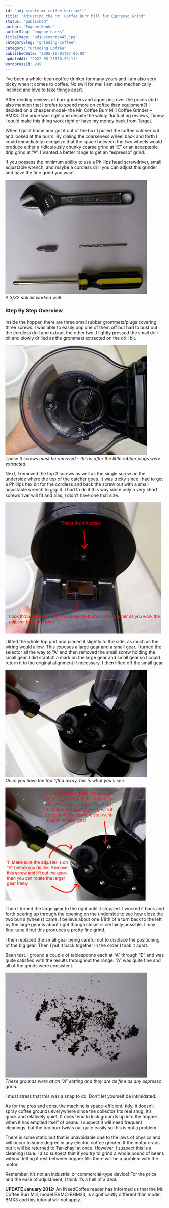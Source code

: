 ```yaml
---
id: "adjustable-mr-coffee-burr-mill"
title: "Adjusting the Mr. Coffee Burr Mill for Espresso Grind"
status: "published"
author: "Eugene Hanks"
authorSlug: "eugene-hanks"
titleImage: "adjustments445.jpg"
categorySlug: "grinding-coffee"
category: "Grinding Coffee"
publishedDate: "2005-10-01T07:00:00"
updatedAt: "2022-05-25T10:39:11"
wordpressId: 249
---
```


I’ve been a whole-bean coffee drinker for many years and I am also very picky when it comes to coffee. No swill for me! I am also mechanically inclined and love to take things apart.

After reading reviews of burr grinders and agonizing over the prices (did I also mention that I prefer to spend more on coffee than equipment?) I decided on a cheaper model- the Mr. Coffee Burr Mill Coffee Grinder – BMX3. The price was right and despite the wildly fluctuating reviews, I knew I could make this thing work right or have my money back from Target.

When I got it home and got it out of the box I pulled the coffee catcher out and looked at the burrs. By dialing the coarseness wheel back and forth I could immediately recognize that the space between the two wheels would produce either a ridiculously chunky coarse grind at “E” or an acceptable drip grind at “A”. I wanted a better range to get an “espresso” grind.

If you possess the minimum ability to use a Phillips head screwdriver, small adjustable wrench, and maybe a cordless drill you can adjust this grinder and have the fine grind you want.

![A 3/32 drill bit worked well](tools450.jpg)  
*A 3/32 drill bit worked well*

### Step By Step Overview

Inside the hopper, there are three small rubber grommets/plugs covering three screws. I was able to easily pop one of them off but had to bust out the cordless drill and extract the other two. I lightly pressed the small drill bit and slowly drilled as the grommets extracted on the drill bit.

![3 screws must be removed ](3screws450.jpg)  
*These 3 screws must be removed – this is after the little rubber plugs were extracted.*

Next, I removed the top 3 screws as well as the single screw on the underside where the top of the catcher goes. It was tricky since I had to get a Phillips hex bit for the cordless and back the screw out with a small adjustable wrench to grip it. I had to do it this way since only a very short screwdriver will fit and alas, I didn’t have one that size.

![4th screw](4th-screw.jpg)

I lifted the whole top part and placed it slightly to the side, as much as the wiring would allow. This exposes a large gear and a small gear. I turned the selector all the way to “A” and then removed the small screw holding the small gear. I did scratch a mark on the large gear and small gear so I could return it to the original alignment if necessary. I then lifted off the small gear.

![top lid](adjustments450.jpg)  
*Once you have the top lifted away, this is what you’ll see.*

![adjustments](adjustments445.jpg)

Then I turned the large gear to the right until it stopped. I worked it back and forth peering up through the opening on the underside to see how close the two burrs (wheels) came. I believe about one 1/8th of a turn back to the left by the large gear is about right though closer is certainly possible. I may fine-tune it but this produces a pretty fine grind.

I then replaced the small gear being careful not to displace the positioning of the big gear. Then I put it back together in the order I took it apart.

Bean test. I ground a couple of tablespoons each at “A” through “E” and was quite satisfied with the results throughout the range. “A” was quite fine and all of the grinds were consistent.

![espresso grounds](grounds450.jpg)  
*These grounds were at an “A” setting and they are as fine as any espresso grind.*

I must stress that this was a snap to do. Don’t let yourself be intimidated.

As for the pros and cons, the machine is space-efficient; tidy, it doesn’t spray coffee grounds everywhere since the collector fits real snug; it’s quick and relatively quiet. It does tend to kick grounds up into the hopper when it has emptied itself of beans. I suspect it will need frequent cleanings, but the top burr twists out quite easily so this is not a problem.

There is some static but that is unavoidable due to the laws of physics and will occur to some degree in any electric coffee grinder. If the motor craps out it will be returned to Tar-zhay’ at once. However, I suspect this is a cleaning issue. I also suspect that if you try to grind a whole pound of beans without letting it rest between hopper fills there will be a problem with the motor.

Remember, it’s not an industrial or commercial-type device! For the price and the ease of adjustment, I think it’s a hell of a deal.

**UPDATE January 2012:** An INeedCoffee reader has informed us that the Mr. Coffee Burr Mill, model BVMC-BHM23, is significantly different than model BMX3 and this tutorial will not apply.
